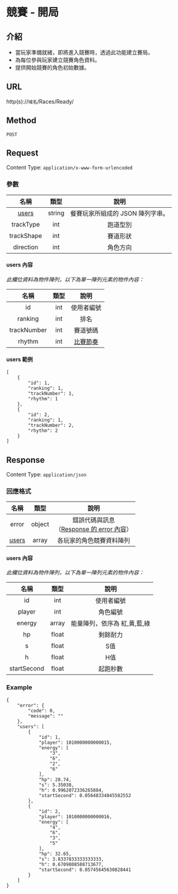 # 競賽 - 開局

## 介紹

- 當玩家準備就緒，即將進入競賽時，透過此功能建立賽局。
- 為每位參與玩家建立競賽角色資料。
- 提供開始競賽的角色初始數據。

## URL

http(s)://`域名`/Races/Ready/

## Method

`POST`

## Request

Content Type: `application/x-www-form-urlencoded`

### 參數

| 名稱 | 類型 | 說明 |
|:-:|:-:|:-:|
| [users](#user1) | string | 餐賽玩家所組成的 JSON 陣列字串。 |
| trackType | int | 跑道型別 |
| trackShape | int | 賽道形狀 |
| direction | int | 角色方向 |

#### <span id="users1">users 內容</span>

_此欄位資料為物件陣列，以下為單一陣列元素的物件內容：_

| 名稱 | 類型 | 說明 |
|:-:|:-:|:-:|
| id | int | 使用者編號 |
| ranking | int | 排名 |
| trackNumber | int | 賽道號碼 |
| rhythm | int | [比賽節奏](../codes/race.md#rhythm)|

#### users 範例

	[
		{
			"id": 1,
			"ranking": 1,
			"trackNumber": 1,
			"rhythm": 1
		},
		{
			"id": 2,
			"ranking": 1,
			"trackNumber": 2,
			"rhythm": 2
		}
	]
	
## Response

Content Type: `application/json`

### 回應格式

| 名稱 | 類型 | 說明 |
|:-:|:-:|:-:|
| error | object | 錯誤代碼與訊息<br>（[Response 的 error 內容](../response.md#error)） |
| [users](#users2) | array | 各玩家的角色競賽資料陣列 |

#### <span id="users2">users 內容</span>

_此欄位資料為物件陣列，以下為單一陣列元素的物件內容：_

| 名稱 | 類型 | 說明 |
|:-:|:-:|:-:|
| id | int | 使用者編號 |
| player | int | 角色編號 |
| energy | array | 能量陣列，依序為 紅,黃,藍,綠 |
| hp | float | 剩餘耐力 |
| s | float | S值 |
| h | float | H值 |
| startSecond | float | 起跑秒數 |

### Example

	{
	    "error": {
	        "code": 0,
	        "message": ""
	    },
	    "users": [
	        {
	            "id": 1,
	            "player": 1010000000000015,
	            "energy": [
	                "3",
	                "6",
	                "2",
	                "6"
	            ],
	            "hp": 28.74,
	            "s": 5.35038,
	            "h": 0.9962072336265884,
	            "startSecond": 0.05648334845582552
	        },
	        {
	            "id": 2,
	            "player": 1010000000000016,
	            "energy": [
	                "4",
	                "6",
	                "3",
	                "5"
	            ],
	            "hp": 32.65,
	            "s": 3.8337833333333333,
	            "h": 0.6709808588713677,
	            "startSecond": 0.05745645630828441
	        }
	    ]
	}